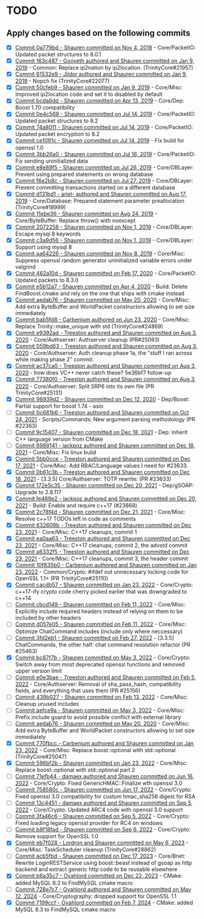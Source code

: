 # TODO

## Apply changes based on the following commits

- [x] [Commit 0a779bd - Shauren committed on Nov 4, 2018](https://github.com/idairfguido/TrinityCore/commit/0a779bd791fb63b2fc1663206279c7eaa9c02c6f#diff-a350a76e048de76702629666138fda9a6eaf9af36f16ea79151fd10f95ed94be) - Core/PacketIO: Updated packet structures to 8.0.1
- [x] [Commit 163c487 - Gooyeth authored and Shauren committed on Jan 9, 2019](https://github.com/idairfguido/TrinityCore/commit/163c487be7e60ab0488dade3e3170c9b7b9b5f68#diff-9548ad5730e018dba61771500dfc778592a20e2bc587d475f7669ed2be7cfc66L437) - Common: Replace ip2nation by ip2location. (TrinityCore#21957)
- [x] [Commit 61532e9 - Jildor authored and Shauren committed on Jan 9, 2019](https://github.com/idairfguido/TrinityCore/commit/61532e9816f750ae1690f8d5fca92525d6297ab6) - Nopch fix (TrinityCore#22077)
- [x] [Commit 50cfeb9 - Shauren committed on Jan 9, 2019](https://github.com/idairfguido/TrinityCore/commit/50cfeb9aa406b9f81a6aa51dcd87201e5f3bae1e#diff-9a56ffe4272b7c4e6be3ef910227dd84345d0183dbcbbe1b36189b550e58fb07) - Core/Misc: Improved ip2location code and set it to disabled by default
- [x] [Commit bcda8dd - Shauren committed on Apr 13, 2019](https://github.com/idairfguido/TrinityCore/commit/bcda8dd7421cfa1950a3e47081f2f28d032d38ac) - Core/Dep: Boost 1.70 compatibility
- [x] [Commit 0e4c569 - Shauren committed on Jul 14, 2019](https://github.com/idairfguido/TrinityCore/commit/0e4c5697704359f648be4eab52eeb739528eb9d2#diff-a350a76e048de76702629666138fda9a6eaf9af36f16ea79151fd10f95ed94be) - Core/PacketIO: Updated packet structures to 8.2
- [x] [Commit 74a8011 - Shauren committed on Jul 14, 2019](https://github.com/idairfguido/TrinityCore/commit/74a801182a39358d62b596642c82c5f6c6e242e9) - Core/PacketIO: Updated packet encryption to 8.2
- [x] [Commit ce1091c - Shauren committed on Jul 14, 2019](https://github.com/TrinityCore/TrinityCore/commit/ce1091cf880d449ab41e171724680b8112b9319a) - Fix build for openssl 1.0
- [x] [Commit 3bb26a0 - Shauren committed on Jul 16, 2019](https://github.com/TrinityCore/TrinityCore/commit/3bb26a04f2ceb8b302f4727ed1487f190aaba51b) - Core/PacketIO: Fix sending uninitialized data
- [x] [Commit e8e89f5 - Shauren committed on Jul 26, 2019](https://github.com/idairfguido/TrinityCore/commit/e8e89f58fb800014f53341f12505f60ee2b5fb6f) - Core/DBLayer: Prevent using prepared statements on wrong database
- [x] [Commit f6e2b8c - Shauren committed on Jul 27, 2019](https://github.com/idairfguido/TrinityCore/commit/f6e2b8cdc1c8a3dd291947f67566b41dac116622) - Core/DBLayer: Prevent committing transactions started on a different database
- [x] [Commit d131bd1 - ariel- authored and Shauren committed on Aug 17, 2019](https://github.com/idairfguido/TrinityCore/commit/d131bd1da0bf1b835ef912713dd7444361aa0089) - Core/Database: Prepared statement parameter preallocation (TrinityCore#18999)
- [x] [Commit 11ebe36 - Shauren committed on Aug 24, 2019](https://github.com/idairfguido/TrinityCore/commit/11ebe36e57cd0ad299ce12bcaca4d98c73ac49d4) - Core/ByteBuffer: Replace throw() with noexcept
- [x] [Commit 2072258 - Shauren committed on Nov 1, 2019](https://github.com/idairfguido/TrinityCore/commit/2072258ef44e89e30256d529686ae2b8dc2b5f0d#diff-d0fcad7148692a88de31040e8ddd61d9a451c5d48f474eb8abaf708cd8939264R289) - Core/DBLayer: Escape mysql 8 keywords
- [x] [Commit c3a9d56 - Shauren committed on Nov 1, 2019](https://github.com/idairfguido/TrinityCore/commit/c3a9d56b56b665133707f587ecb1bd1c272f6911) - Core/DBLayer: Support using mysql 8
- [x] [Commit aa64226 - Shauren committed on Nov 8, 2019](https://github.com/idairfguido/TrinityCore/commit/aa64226b64bcad428a3d6207b322a48f97d5cf42) - Core/Misc: Suppress openssl random generator uninitialized variable errors under valgrind
- [x] [Commit 462a10d - Shauren committed on Feb 17, 2020](https://github.com/idairfguido/TrinityCore/commit/462a10de17003631957b69e578e7e4c55ed1ef61) - Core/PacketIO: Updated packets to 8.3.0
- [x] [Commit e5b12a7 - Shauren committed on Apr 4, 2020](https://github.com/idairfguido/TrinityCore/commit/e5b12a76dcd3348ff5ddc3e79da4d4a9f6837351) - Build: Delete FindBoost.cmake and rely on the one that ships with cmake instead
- [x] [Commit aedab76 - Shauren committed on May 20, 2020](https://github.com/idairfguido/TrinityCore/commit/aedab76a119d2270d50e4f8692841fc9132c1fdf#diff-e79f32dcd1b31f9f2ece782109b6c8fec8d856a04d497292523ff879d83b5558) - Core/Misc: Add extra ByteBuffer and WorldPacket constructors allowing to set size immediately
- [x] [Commit bab5fd8 - Carbenium authored on Jun 23, 2020](https://github.com/idairfguido/TrinityCore/commit/bab5fd87a34d92737e92d0850be05890a5ce8e24#diff-a350a76e048de76702629666138fda9a6eaf9af36f16ea79151fd10f95ed94be) - Core/Misc: Replace Trinity::make_unique with std (TrinityCore#24869)
- [x] [Commit e9392ad - Treeston authored and Shauren committed on Aug 3, 2020](https://github.com/idairfguido/TrinityCore/commit/e9392ad28767626e519c463e2110184d71ba8426) - Core/Authserver: Authserver cleanup (PR#25093)
- [x] [Commit 059bd63 - Treeston authored and Shauren committed on Aug 3, 2020](https://github.com/idairfguido/TrinityCore/commit/059bd630e92aa0f30602f41fc57185844fb413d1) - Core/Authserver: Auth cleanup phase 1a, the "stuff I ran across while making phase 2" commit.
- [x] [Commit ac37ca0 - Treeston authored and Shauren committed on Aug 3, 2020](https://github.com/idairfguido/TrinityCore/commit/ac37ca040be8f5beaad4e94a613534fa643c04c9) - how does VC++ never catch these? 5e36bf7 follow-up
- [x] [Commit 77380f0 - Treeston authored and Shauren committed on Aug 3, 2020](https://github.com/idairfguido/TrinityCore/commit/77380f032b772ff180b6b663d241079a12eb608b) - Core/Authserver: Split SRP6 into its own file (PR TrinityCore#25131)
- [x] [Commit 98939d2 - Shauren committed on Dec 12, 2020](https://github.com/idairfguido/TrinityCore/commit/98939d258aa013a6ab1040e08e4ac1d1ac56e909) - Dep/Boost: Partial support for boost 1.74 - asio
- [ ] [Commit 0c681b6 - Treeston authored and Shauren committed on Oct 24, 2021](https://github.com/TrinityCore/TrinityCore/commit/0c681b6509d4b517dc2e65a152753224df745605) - Scripts/Commands: New argument parsing methodology (PR #22363)
- [ ] [Commit 9c15407 - Shauren committed on Dec 18, 2021](https://github.com/TrinityCore/TrinityCore/commit/9c154074ed6c16640ce60a8e3ff28cc06f341442) - Dep: Inherit C++ language version from CMake
- [ ] [Commit 6989141 - jackpoz authored and Shauren committed on Dec 18, 2021](https://github.com/TrinityCore/TrinityCore/commit/6989141e71cd035e029ad4866530d53a0337872f) - Core/Misc: Fix linux build
- [x] [Commit 5bb0cce - Treeston authored and Shauren committed on Dec 17, 2021](https://github.com/TrinityCore/TrinityCore/commit/5bb0cce3a2d03c6435a415b25c06a213bfe64535) - Core/Misc: Add RBAC/Language values I need for #23633.
- [x] [Commit 0b61c3b  - Treeston authored and Shauren committed on Dec 18, 2021](https://github.com/TrinityCore/TrinityCore/commit/0b61c3b7b1399f5dd0cab90da36002b7d8e0af6b#diff-ffe9fbd310fae8aa7007d30c9f904480bd404fda1f58d854aa8776282bba1638Lnull-R89) - [3.3.5] Core/Authserver: TOTP rewrite: (PR #23633)
- [x] [Commit 172e5c35 - Shauren committed on Dec 20, 2021](https://github.com/idairfguido/TrinityCore/commit/172e5c3577f99331743f7d3c81de738811781552#diff-7c1fa8c03a5b889e4989171c0ae177c5f8451897ffda38644c3fecbeed749646) - Dep/gSOAP: Upgrade to 2.8.117
- [x] [Commit fe489e2 - jackpoz authored and Shauren committed on Dec 20, 2021](https://github.com/TrinityCore/TrinityCore/commit/fe489e2be1312bc559d0c38691c9741ad69cfec8) - Build: Enable and require c++17 (#23868)
- [x] [Commit 2c78f4d - Shauren committed on Dec 21, 2021](https://github.com/TrinityCore/TrinityCore/commit/2c78f4dd1f52200e7061b809bb472dbcd499962e) - Core/Misc: Resolve c++17 TODOs left in code as comments
- [x] [Commit 632609b - Treeston authored and Shauren committed on Dec 23, 2021](https://github.com/TrinityCore/TrinityCore/commit/632609b897c7268bd18997633019dde98dd2e6d6) - Core/Misc: C++17 cleanups, commit 1
- [x] [Commit ea0aa63 - Treeston authored and Shauren committed on Dec 23, 2021](https://github.com/TrinityCore/TrinityCore/commit/ea0aa63d96cac461dd0b473437f1143898d3c3b5) - Core/Misc: C++17 cleanups, commit 2, the advstd commit
- [x] [Commit a6332f5 - Treeston authored and Shauren committed on Dec 23, 2021](https://github.com/TrinityCore/TrinityCore/commit/a6332f5dececbc5301c2c30931dfdc23e4aab717) - Core/Misc: C++17 cleanups, commit 3, the header commit
- [x] [Commit 10f835b0 - Carbenium authored and Shauren committed on Jan 23, 2022](https://github.com/idairfguido/TrinityCore/commit/10f835b058ffa517866b08efe6634b0d5226bb66) - Common/Crypto: #ifdef out unnecessary locking code for OpenSSL 1.1+ (PR TrinityCore#25110)
- [x] [Commit cacdb57 - Shauren committed on Jan 23, 2022](https://github.com/TrinityCore/TrinityCore/commit/cacdb57c9cd302e5d746e96cc37aa395564279c6) - Core/Crypto: c++17-ify crypto code cherry picked earlier that was downgraded to c++14
- [ ] [Commit cbcd149 - Shauren committed on Feb 11, 2022](https://github.com/TrinityCore/TrinityCore/commit/cbcd149ce508dfe8ff508391f9e32b7dc2cfbe5c) - Core/Misc: Explicitly include required headers instead of relying on them to be included by other headers
- [ ] [Commit d057e05 - Shauren committed on Feb 11, 2022](https://github.com/TrinityCore/TrinityCore/commit/d057e057d36f6052972b90eb1f4bd03263f4dab5) - Core/Misc: Optimize ChatCommand includes (include only where neccessary)
- [ ] [Commit 3fd2eb1 - Shauren committed on Feb 27, 2022](https://github.com/TrinityCore/TrinityCore/commit/3fd2eb126cbed36292fa5defc024c2b93e8d8671) - [3.3.5] ChatCommands, the other half: chat command resolution refactor (PR #25463)
- [x] [Commit bc87f7b - Shauren committed on May 3, 2022](https://github.com/idairfguido/TrinityCore/commit/bc87f7b337154e683369a3790ee8fd1a7d4cba98) - Core/Crypto: Switch away from most deprecated openssl functions and removed upper version limit
- [ ] [Commit e0e3bae - Treeston authored and Shauren committed on Feb 5, 2022](https://github.com/TrinityCore/TrinityCore/commit/e0e3bae82cfb6c70ba810997104054ab6ca77e99) - Core/Authserver: Removal of sha_pass_hash, compatibility fields, and everything that uses them (PR #25156)
- [ ] [Commit 439b027 - Shauren committed on Feb 13, 2022](https://github.com/TrinityCore/TrinityCore/commit/439b027d48a32848e162927f50df1564b985c866) - Core/Misc: Cleanup unused includes
- [ ] [Commit aefce9a - Shauren committed on May 3, 2022](https://github.com/TrinityCore/TrinityCore/commit/aefce9a25cc1af82d91b07b819bf715fbce41b2f) - Core/Misc: Prefix include guard to avoid possible conflict with external library
- [ ] [Commit aedab76 - Shauren committed on May 20, 2020](https://github.com/idairfguido/TrinityCore/commit/aedab76a119d2270d50e4f8692841fc9132c1fdf) - Core/Misc: Add extra ByteBuffer and WorldPacket constructors allowing to set size immediately
- [x] [Commit 770fbcc - Carbenium authored and Shauren committed on Jan 23, 2022](https://github.com/idairfguido/TrinityCore/commit/770fbcca0cae18faac981a326d73996afc20b9ba#diff-a22af04a098c521e609998c7e14e5a95426f5c05f9c5b17d75d5ed819e1a462d) - Core/Misc: Replace boost::optional with std::optional (TrinityCore#25047)
- [x] [Commit 596bf2b - Shauren committed on Jan 23, 2022](https://github.com/idairfguido/TrinityCore/commit/596bf2b77218e6b959c1bf7de848c6f09d5a91f0) - Core/Misc: Replace boost::optional with std::optional part 2
- [ ] [Commit 71efb44 - damaex authored and Shauren committed on Jun 16, 2022](https://github.com/TrinityCore/TrinityCore/commit/71efb44dbdae2ad3da2542fc10d8b87fc9a2f902) - Core/Crypto: Fixed GenericHMAC::Finalize wth openssl 3.0
- [ ] [Commit 758580c - Shauren committed on Jun 17, 2022](https://github.com/TrinityCore/TrinityCore/commit/758580c0760c799f2b870d2a898120eb6065dc42) - Core/Crypto: Fixed openssl 3.0 compatibility for custom hmac_sha256 digest for RSA
- [ ] [Commit 13c4451 - damaex authored and Shauren committed on Sep 5, 2022](https://github.com/TrinityCore/TrinityCore/commit/13c44517da23d6e1adf2cb9b526d3181516a1cb2) - Core/Crypto: Updated ARC4 code with openssl 3.0 support
- [ ] [Commit 3fa46c6 - Shauren committed on Sep 5, 2022](https://github.com/idairfguido/TrinityCore/commit/3fa46c6dc10459163aa9d225f27e59cb4cc7d498) - Core/Crypto: Fixed loading legacy openssl provider for RC4 on windows
- [ ] [Commit b8f18fad - Shauren committed on Sep 6, 2022](https://github.com/idairfguido/TrinityCore/commit/b8f18fad29df98d5e8dee1ba28cd5f01fbdf9832) - Core/Crypto: Remove support for OpenSSL 1.0
- [x] [Commit eb7f028 - Lordron and Shauren committed on May 6, 2023](https://github.com/idairfguido/TrinityCore/commit/eb7f02849c978daa8a415ceebc5d3a8b30d7eaf9) - Core/Misc: TaskScheduler cleanup (TrinityCore#28862)
- [ ] [Commit acb5fbd - Shauren committed on Dec 17, 2023](https://github.com/idairfguido/TrinityCore/commit/acb5fbd48b5bd911dd0da6016a3d86d4c64724b6#diff-a645037feff76ae5c4c254124c6fc8bd785e5810b6f38b8cd4eb0848864ca395) - Core/Bnet: Rewrite LoginRESTService using boost::beast instead of gsoap as http backend and extract generic http code to be reusable elsewhere
- [x] [Commit b6a35c7 - Ovahlord committed on Dec 22, 2023](https://github.com/idairfguido/TrinityCore/commit/b6a35c79200e0a9bccc10fd3d5ec9bf1d5af6ebe) - CMake: added MySQL 8.2 to FindMySQL cmake macro
- [ ] [Commit 728e7c7 - Ovahlord authored and Shauren committed on May 12, 2024](https://github.com/idairfguido/TrinityCore/commit/728e7c7fcf2435172a86e621746db5218bdda0cd) - Core/Cryptography: dropped support for OpenSSL 1.1
- [x] [Commit 7199ccf - Ovahlord committed on Feb 7, 2024](https://github.com/idairfguido/TrinityCore/commit/7199ccf156e806f967471e24677d265b525aeb11) - CMake: added MySQL 8.3 to FindMySQL cmake macro
